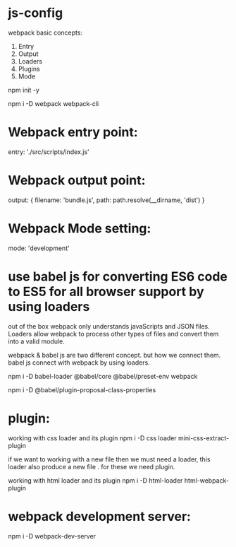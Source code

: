 # js-config

webpack basic concepts:
1. Entry
2. Output
3. Loaders
4. Plugins
5. Mode


npm init -y

npm i -D webpack webpack-cli

# Webpack entry point:
 entry: './src/scripts/index.js'
# Webpack output point:
 output: {
        filename: 'bundle.js',
        path: path.resolve(__dirname, 'dist')
    }
# Webpack Mode setting:
mode: 'development'



# use babel js for converting ES6 code to ES5 for all browser support by using loaders
out of the box webpack only understands javaScripts and JSON files. 
Loaders allow webpack to process other types of files and convert them into a valid module.   

webpack & babel js are two different concept. but how we connect them.
babel js connect with webpack by using loaders. 

npm i -D babel-loader @babel/core @babel/preset-env webpack

npm i -D @babel/plugin-proposal-class-properties

# plugin: 
working with css loader and its plugin
npm i -D css loader mini-css-extract-plugin

if we want to working with a new file then we must need 
a loader, this loader also produce a new file . for these we need plugin. 

working with html loader and its plugin
npm i -D html-loader html-webpack-plugin

# webpack development server:

npm i -D webpack-dev-server
